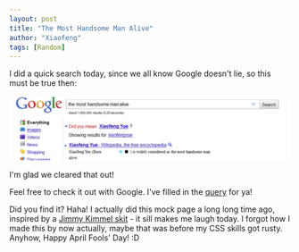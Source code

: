 ```yaml
---
layout: post
title: "The Most Handsome Man Alive"
author: "Xiaofeng"
tags: [Random]
---
```


I did a quick search today, since we all know Google doesn't lie, so this must be true then:

![search](../assets/images/20210401/search.jpg)

I'm glad we cleared that out!

Feel free to check it out with Google. I've filled in the [query](https://www.google.com/search?q=The+Most+Handsome+Man+Alive) for ya!

Did you find it? Haha! I actually did this mock page a long long time ago, inspired by a [Jimmy Kimmel skit](https://youtu.be/MyGJXLxtVEo) - it sill makes me laugh today. I forgot how I made this by now actually, maybe that was before my CSS skills got rusty. Anyhow, Happy April Fools' Day! :D

